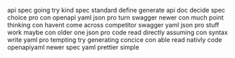 api spec going try kind spec standard define generate api doc decide spec choice pro con openapi yaml json pro turn swagger newer con much point thinking con havent come across competitor swagger yaml json pro stuff work maybe con older one json pro code read directly assuming con syntax write yaml pro tempting try generating concice con able read nativly code openapiyaml newer spec yaml prettier simple